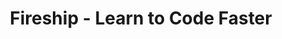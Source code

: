 ---
title: Fireship - Learn to Code Faster
lastmod: 2022-09-27T08:36:36-07:00
draft: true
description: Fast-paced video tutorials and challenging projects for the modern app developer. 
---